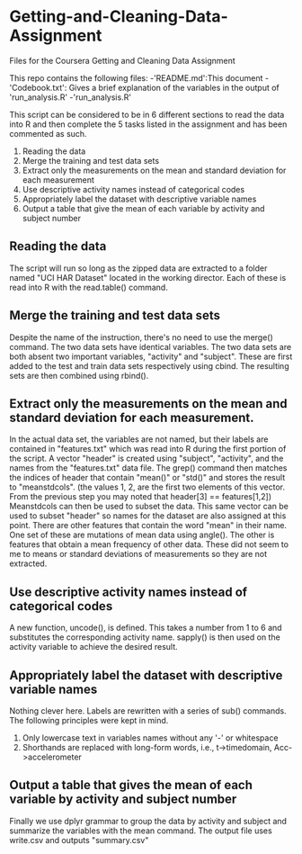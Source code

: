# Getting-and-Cleaning-Data-Assignment
Files for the Coursera Getting and Cleaning Data Assignment

This repo contains the following files:
-'README.md':This document
-'Codebook.txt': Gives a brief explanation of the variables in the output of 'run_analysis.R'
-'run_analysis.R'

This script can be considered to be in 6 different sections to read the data into R and then complete the 5 tasks listed in the assignment and has been commented as such. 

1. Reading the data
2. Merge the training and test data sets
3. Extract only the measurements on the mean and standard deviation for each measurement
4. Use descriptive activity names instead of categorical codes
5. Appropriately label the dataset with descriptive variable names
6. Output a table that give the mean of each variable by activity and subject number

## Reading the data
The script will run so long as the zipped data are extracted to a folder named "UCI HAR Dataset" located in the working director. Each of these is read into R with the read.table() command. 

## Merge the training and test data sets
Despite the name of the instruction, there's no need to use the merge() command. The two data sets have identical variables. The two data sets are both absent two important variables, "activity" and "subject". These are first added to the test and train data sets respectively using cbind. The resulting sets are then combined using rbind(). 

## Extract only the measurements on the mean and standard deviation for each measurement. 
In the actual data set, the variables are not named, but their labels are contained in "features.txt" which was read into R during the first portion of the script. A vector "header" is created using "subject", "activity", and the names from the "features.txt" data file. The grep() command then matches the indices of header that contain "mean()" or "std()" and stores the result to "meanstdcols". (the values 1, 2, are the first two elements of this vector. From the previous step you may noted that header[3] == features[1,2]) Meanstdcols can then be used to subset the data. This same vector can be used to subset "header" so names for the dataset are also assigned at this point. 
There are other features that contain the word "mean" in their name. One set of these are mutations of mean data using angle(). The other is features that obtain a mean frequency of other data. These did not seem to me to means or standard deviations of measurements so they are not extracted. 

## Use descriptive activity names instead of categorical codes
A new function, uncode(), is defined. This takes a number from 1 to 6 and substitutes the corresponding activity name. sapply() is then used on the activity variable to achieve the desired result. 

## Appropriately label the dataset with descriptive variable names
Nothing clever here. Labels are rewritten with a series of sub() commands. 
The following principles were kept in mind. 
1. Only lowercase text in variables names without any '-' or whitespace
2. Shorthands are replaced with long-form words, i.e., t->timedomain, Acc->accelerometer

## Output a table that gives the mean of each variable by activity and subject number
Finally we use dplyr grammar to group the data by activity and subject and summarize the variables with the mean command. The output file uses write.csv and outputs "summary.csv"
